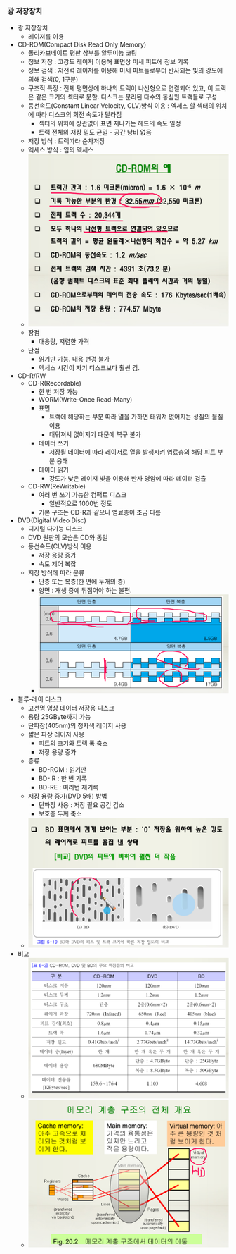### 광 저장장치
- 광 저장장치
  - 레이저를 이용
- CD-ROM(Compact Disk Read Only Memory)
  - 폴리카보네이트 평판 상부를 알루미늄 코팅
  - 정보 저장 : 고강도 레이저 이용해 표면상 미세 피트에 정보 기록
  - 정보 검색 : 저전력 레이저를 이용해 미세 피트들로부터 반사되는 빛의 강도에 의해 검색(0, 1구분)
  - 구조적 특징 : 전체 평면상에 하나의 트랙이 나선형으로 연결되어 있고, 이 트랙은 같은 크기의 섹터로 분할. 디스크는 분리된 다수의 동심원 트랙들로 구성
  - 등선속도(Constant Linear Velocity, CLV)방식 이용 : 엑세스 할 섹터의 위치에 따라 디스크의 회전 속도가 달라짐
    - 섹터의 위치에 상관없이 표면 지나가는 헤드의 속도 일정
    - 트랙 전체의 저장 밀도 균일 - 공간 낭비 없음
  - 저장 방식 : 트랙따라 순차저장
  - 엑세스 방식 : 임의 엑세스
  - ![Alt text](/images/13-0.png)
  - 장점
    - 대용량, 저렴한 가격
  - 단점
    - 읽기만 가능. 내용 변경 불가
    - 엑세스 시간이 자기 디스크보다 훨씬 김.
- CD-R/RW
  - CD-R(Recordable)
    - 한 번 저장 가능
    - WORM(Write-Once Read-Many)
    - 표면
      - 트랙에 해당하는 부분 따라 열을 가하면 태워져 없어지는 성질의 물질 이용
      - 태워져서 없어지기 때문에 복구 불가
    - 데이터 쓰기
      - 저장될 데이터에 따라 레이저로 열을 발생시켜 염료층의 해당 피트 부분 융해
    - 데이터 읽기
      - 강도가 낮은 레이저 빛을 이용해 반사 명암에 따라 데이터 검출
  - CD-RW(ReWritable)
    - 여러 번 쓰기 가능한 컴팩트 디스크
      - 일반적으로 1000번 정도
    - 기본 구조는 CD-R과 같으나 염료층이 조금 다름
- DVD(Digital Video Disc)
  - 디지털 다기능 디스크
  - DVD 원판의 모습은 CD와 동일
  - 등선속도(CLV)방식 이용
    - 저장 용량 증가
    - 속도 제어 복잡
  - 저장 방식에 따라 분류
    - 단층 또는 복층(한 면에 두개의 층)
    - 양면 : 재생 중에 뒤집어야 하는 불편.
    - ![Alt text](/images/13-1.png)
- 블루-레이 디스크
  - 고선명 영상 데이터 저장용 디스크
  - 용량 25GByte까지 가능
  - 단파장(405nm)의 청자색 레이저 사용
  - 짧은 파장 레이저 사용
    - 피트의 크기와 트랙 폭 축소
    - 저장 용량 증가
  - 종류
    - BD-ROM : 읽기만
    - BD- R : 한 번 기록
    - BD-RE : 여러번 재기록
  - 저장 용량 증가(DVD 5배) 방법
    - 단파장 사용 : 저장 필요 공간 감소
    - 보호층 두께 축소
  - ![Alt text](/images/13-2.png)
- 비교
  - ![Alt text](/images/13-3.png)
  - ![Alt text](/images/13-4.png)


